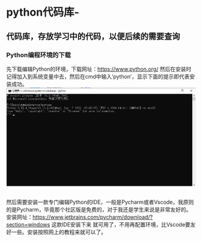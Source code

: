 # python代码库-

## 代码库，存放学习中的代码，以便后续的需要查询


### Python编程环境的下载  
先下载编辑Python的环境，下载网址：https://www.python.org/   然后在安装时记得加入到系统变量中去，然后在cmd中输入‘python’，显示下面的提示即代表安装成功。  
![](https://github.com/aggumax/python-/blob/main/%E5%BE%AE%E4%BF%A1%E5%9B%BE%E7%89%87_20230805162854.png)  

##
然后需要安装一款专门编辑Python的IDE，一般是Pycharm或者Vscode，我原则的是Pycharm，毕竟那个社区版是免费的，对于我还是学生来说是非常友好的。安装网址：https://www.jetbrains.com/pycharm/download/?section=windows  这款IDE安装下来
就可用了，不用再配置环境，比Vscode要友好一些。安装按照网上的教程来就可以了。
